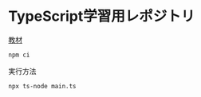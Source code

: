 # TypeScript学習用レポジトリ

[教材](https://www.amazon.co.jp/%E7%8F%BE%E5%A0%B4%E3%81%A7%E4%BD%BF%E3%81%88%E3%82%8BTypeScript-%E8%A9%B3%E8%A7%A3%E5%AE%9F%E8%B7%B5%E3%82%AC%E3%82%A4%E3%83%89-Compass-Programming-%E8%8F%85%E5%8E%9F%E6%B5%A9%E4%B9%8B/dp/4839984271/ref=asc_df_4839984271/?tag=jpgo-22&linkCode=df0&hvadid=684585079436&hvpos=&hvnetw=g&hvrand=13985708843576932390&hvpone=&hvptwo=&hvqmt=&hvdev=c&hvdvcmdl=&hvlocint=&hvlocphy=1009343&hvtargid=pla-2294593064838&psc=1&mcid=7e81e344c6be335a8e561bd775153451&th=1&psc=1&gad_source=1&gclid=CjwKCAjwoPOwBhAeEiwAJuXRh1LIbHHtwYyDZN0rYpd02PAFspxOFlGDlUNShrr-TuG8fs5iXv3SMBoC-zUQAvD_BwE)

```bash
npm ci
```

実行方法

```bash
npx ts-node main.ts
```